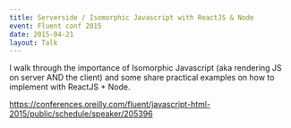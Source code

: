 ```yaml
---
title: Serverside / Isomorphic Javascript with ReactJS & Node
event: Fluent conf 2015
date: 2015-04-21
layout: Talk
---
```


I walk through the importance of Isomorphic Javascript (aka rendering JS on server AND the client) and some share practical examples on how to implement with ReactJS + Node.

https://conferences.oreilly.com/fluent/javascript-html-2015/public/schedule/speaker/205396
